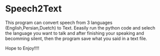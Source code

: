 # Speech2Text
This program can convert speech from 3 languages (English,Persian,Duetch) to Text.
Eeasily run the python code and selech the language you want to talk and after finishing your speaking and becomming silent, then the program save what you said in a text file.

Hope to Enjoy!!!!
